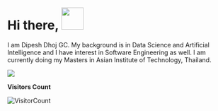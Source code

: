 # Hi there, <img src="[https://gifer.com/en/RiPX](https://media1.giphy.com/media/13rQ7rrTrvZXlm/giphy.gif?cid=ecf05e47uxz68f8cneilvdqmjfv7l0r31doobd9j0n8od0ci&rid=giphy.gif&ct=g)" width="50"> 
I am Dipesh Dhoj GC. My background is in Data Science and Artificial Intelligence and I have interest in Software Engineering as well. I am currently doing my Masters in Asian Institute of Technology, Thailand. 
<!--
**1dipesh/1dipesh** is a ✨ _special_ ✨ repository because its `README.md` (this file) appears on your GitHub profile.

Here are some ideas to get you started:

- 🔭 I’m currently working on ...
- 🌱 I’m currently learning ...
- 👯 I’m looking to collaborate on ...
- 🤔 I’m looking for help with ...
- 💬 Ask me about ...
- 📫 How to reach me: ...
- 😄 Pronouns: ...
- ⚡ Fun fact: ...
-->

<img src="https://github-readme-stats.vercel.app/api?username=1dipesh&&show_icons=true&theme=radical&bg_color=30,0d0d0d,191919&title_color=fff&text_color=fff&icon_color=79ff97">

**Visitors Count**

![VisitorCount](https://profile-counter.glitch.me/{1dipesh}/count.svg)
